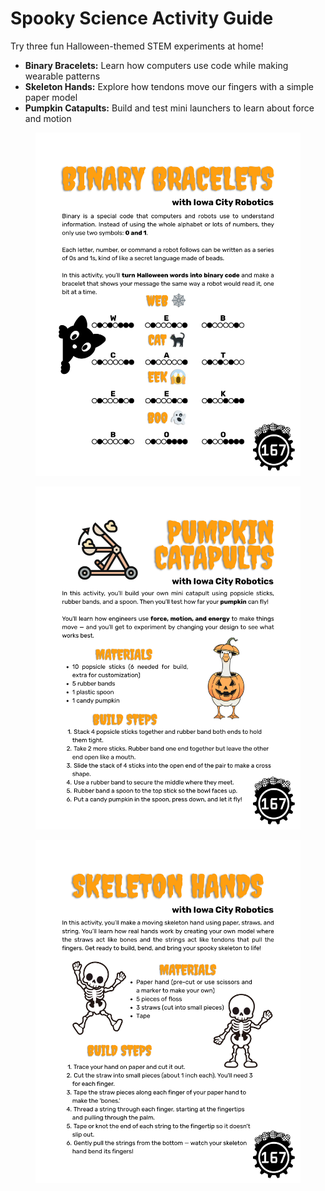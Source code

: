 # Spooky Science Activity Guide

Try three fun Halloween-themed STEM experiments at home!

* **Binary Bracelets:** Learn how computers use code while making wearable patterns
* **Skeleton Hands:** Explore how tendons move our fingers with a simple paper model
* **Pumpkin Catapults:** Build and test mini launchers to learn about force and motion

<div><figure><img src="../.gitbook/assets/1.png" alt=""><figcaption></figcaption></figure> <figure><img src="../.gitbook/assets/2.png" alt=""><figcaption></figcaption></figure> <figure><img src="../.gitbook/assets/3.png" alt=""><figcaption></figcaption></figure></div>
